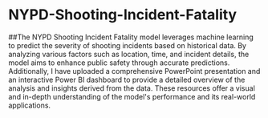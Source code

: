 # NYPD-Shooting-Incident-Fatality
##The NYPD Shooting Incident Fatality model leverages machine learning to predict the severity of shooting incidents based on historical data. By analyzing various factors such as location, time, and incident details, the model aims to enhance public safety through accurate predictions. Additionally, I have uploaded a comprehensive PowerPoint presentation and an interactive Power BI dashboard to provide a detailed overview of the analysis and insights derived from the data. These resources offer a visual and in-depth understanding of the model's performance and its real-world applications.
